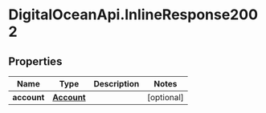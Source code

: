 # DigitalOceanApi.InlineResponse2002

## Properties
Name | Type | Description | Notes
------------ | ------------- | ------------- | -------------
**account** | [**Account**](Account.md) |  | [optional] 
